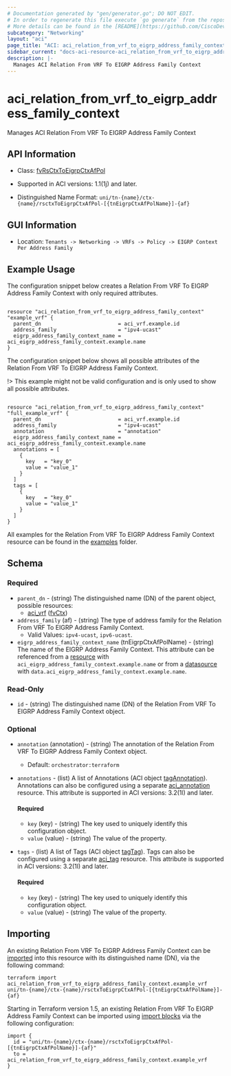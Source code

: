 ```yaml
---
# Documentation generated by "gen/generator.go"; DO NOT EDIT.
# In order to regenerate this file execute `go generate` from the repository root.
# More details can be found in the [README](https://github.com/CiscoDevNet/terraform-provider-aci/blob/master/README.md).
subcategory: "Networking"
layout: "aci"
page_title: "ACI: aci_relation_from_vrf_to_eigrp_address_family_context"
sidebar_current: "docs-aci-resource-aci_relation_from_vrf_to_eigrp_address_family_context"
description: |-
  Manages ACI Relation From VRF To EIGRP Address Family Context
---
```


# aci_relation_from_vrf_to_eigrp_address_family_context #

Manages ACI Relation From VRF To EIGRP Address Family Context



## API Information ##

* Class: [fvRsCtxToEigrpCtxAfPol](https://pubhub.devnetcloud.com/media/model-doc-latest/docs/app/index.html#/objects/fvRsCtxToEigrpCtxAfPol/overview)

* Supported in ACI versions: 1.1(1j) and later.

* Distinguished Name Format: `uni/tn-{name}/ctx-{name}/rsctxToEigrpCtxAfPol-[{tnEigrpCtxAfPolName}]-{af}`

## GUI Information ##

* Location: `Tenants -> Networking -> VRFs -> Policy -> EIGRP Context Per Address Family`

## Example Usage ##

The configuration snippet below creates a Relation From VRF To EIGRP Address Family Context with only required attributes.

```hcl

resource "aci_relation_from_vrf_to_eigrp_address_family_context" "example_vrf" {
  parent_dn                         = aci_vrf.example.id
  address_family                    = "ipv4-ucast"
  eigrp_address_family_context_name = aci_eigrp_address_family_context.example.name
}

```
The configuration snippet below shows all possible attributes of the Relation From VRF To EIGRP Address Family Context.

!> This example might not be valid configuration and is only used to show all possible attributes.

```hcl

resource "aci_relation_from_vrf_to_eigrp_address_family_context" "full_example_vrf" {
  parent_dn                         = aci_vrf.example.id
  address_family                    = "ipv4-ucast"
  annotation                        = "annotation"
  eigrp_address_family_context_name = aci_eigrp_address_family_context.example.name
  annotations = [
    {
      key   = "key_0"
      value = "value_1"
    }
  ]
  tags = [
    {
      key   = "key_0"
      value = "value_1"
    }
  ]
}

```

All examples for the Relation From VRF To EIGRP Address Family Context resource can be found in the [examples](https://github.com/CiscoDevNet/terraform-provider-aci/tree/master/examples/resources/aci_relation_from_vrf_to_eigrp_address_family_context) folder.

## Schema ##

### Required ###

* `parent_dn` - (string) The distinguished name (DN) of the parent object, possible resources:
  - [aci_vrf](https://registry.terraform.io/providers/CiscoDevNet/aci/latest/docs/resources/vrf) ([fvCtx](https://pubhub.devnetcloud.com/media/model-doc-latest/docs/app/index.html#/objects/fvCtx/overview))
* `address_family` (af) - (string) The type of address family for the Relation From VRF To EIGRP Address Family Context.
  - Valid Values: `ipv4-ucast`, `ipv6-ucast`.
* `eigrp_address_family_context_name` (tnEigrpCtxAfPolName) - (string) The name of the EIGRP Address Family Context. This attribute can be referenced from a [resource](https://registry.terraform.io/providers/CiscoDevNet/aci/latest/docs/resources/eigrp_address_family_context) with `aci_eigrp_address_family_context.example.name` or from a [datasource](https://registry.terraform.io/providers/CiscoDevNet/aci/latest/docs/data-sources/eigrp_address_family_context) with `data.aci_eigrp_address_family_context.example.name`.

### Read-Only ###

* `id` - (string) The distinguished name (DN) of the Relation From VRF To EIGRP Address Family Context object.

### Optional ###

* `annotation` (annotation) - (string) The annotation of the Relation From VRF To EIGRP Address Family Context object.
  - Default: `orchestrator:terraform`
* `annotations` - (list) A list of Annotations (ACI object [tagAnnotation](https://pubhub.devnetcloud.com/media/model-doc-latest/docs/app/index.html#/objects/tagAnnotation/overview)). Annotations can also be configured using a separate [aci_annotation](https://registry.terraform.io/providers/CiscoDevNet/aci/latest/docs/resources/annotation) resource. This attribute is supported in ACI versions: 3.2(1l) and later.
  #### Required ####
  
    * `key` (key) - (string) The key used to uniquely identify this configuration object.
    * `value` (value) - (string) The value of the property.
* `tags` - (list) A list of Tags (ACI object [tagTag](https://pubhub.devnetcloud.com/media/model-doc-latest/docs/app/index.html#/objects/tagTag/overview)). Tags can also be configured using a separate [aci_tag](https://registry.terraform.io/providers/CiscoDevNet/aci/latest/docs/resources/tag) resource. This attribute is supported in ACI versions: 3.2(1l) and later.
  #### Required ####
  
    * `key` (key) - (string) The key used to uniquely identify this configuration object.
    * `value` (value) - (string) The value of the property.

## Importing

An existing Relation From VRF To EIGRP Address Family Context can be [imported](https://www.terraform.io/docs/import/index.html) into this resource with its distinguished name (DN), via the following command:

```
terraform import aci_relation_from_vrf_to_eigrp_address_family_context.example_vrf uni/tn-{name}/ctx-{name}/rsctxToEigrpCtxAfPol-[{tnEigrpCtxAfPolName}]-{af}
```

Starting in Terraform version 1.5, an existing Relation From VRF To EIGRP Address Family Context can be imported
using [import blocks](https://developer.hashicorp.com/terraform/language/import) via the following configuration:

```
import {
  id = "uni/tn-{name}/ctx-{name}/rsctxToEigrpCtxAfPol-[{tnEigrpCtxAfPolName}]-{af}"
  to = aci_relation_from_vrf_to_eigrp_address_family_context.example_vrf
}
```
